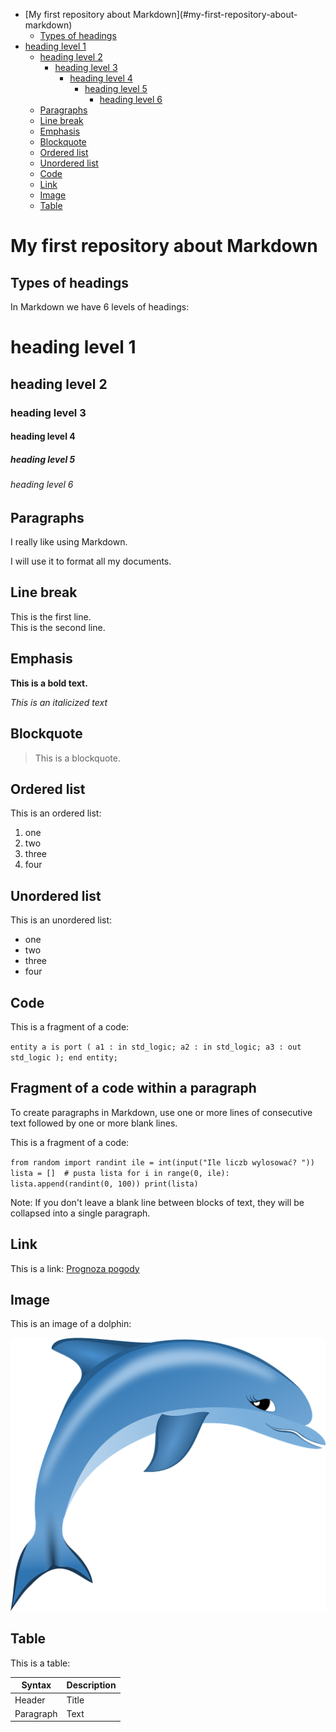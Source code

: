 - <!-- omit in toc --> [My first repository about Markdown](#my-first-repository-about-markdown)
  - [Types of headings](#types-of-headings)
- [heading level 1](#heading-level-1)
  - [heading level 2](#heading-level-2)
    - [heading level 3](#heading-level-3)
      - [heading level 4](#heading-level-4)
        - [heading level 5](#heading-level-5)
          - [heading level 6](#heading-level-6)
  - [Paragraphs](#paragraphs)
  - [Line break](#line-break)
  - [Emphasis](#emphasis)
  - [Blockquote](#blockquote)
  - [Ordered list](#ordered-list)
  - [Unordered list](#unordered-list)
  - [Code](#code)
  - [Link](#link)
  - [Image](#image)
  - [Table](#table)

# My first repository about Markdown

## Types of headings
In Markdown we have 6 levels of headings:
# heading level 1
## heading level 2
### heading level 3
#### heading level 4
##### heading level 5
###### heading level 6

## Paragraphs
I really like using Markdown.

I will use it to format all my documents.

## Line break

This is the first line.  
This is the second line.

## Emphasis

**This is a bold text.**

*This is an italicized text*

## Blockquote

> This is a blockquote.

## Ordered list

This is an ordered list:
1. one 
2. two
3. three
4. four

## Unordered list

This is an unordered list:
- one 
- two
- three
- four

## Code

This is a fragment of a code:

`entity a is
  port (
    a1 : in std_logic;
    a2 : in std_logic;
    a3 : out std_logic
  );
end entity;`

## Fragment of a code within a paragraph

To create paragraphs in Markdown, use one or more lines of consecutive text followed by one or more blank lines.
 
 This is a fragment of a code:

`from random import randint
ile = int(input("Ile liczb wylosować? "))
lista = []  # pusta lista
for i in range(0, ile):
    lista.append(randint(0, 100))
print(lista) `

 Note: If you don't leave a blank line between blocks of text, they will be collapsed into a single paragraph.

## Link

This is a link: [Prognoza pogody](https://www.meteo.pl)


## Image

This is an image of a dolphin:

![delfin](delfin.png)

## Table

This is a table:

| Syntax | Description |
| ----------- | ----------- |
| Header | Title |
| Paragraph | Text |




